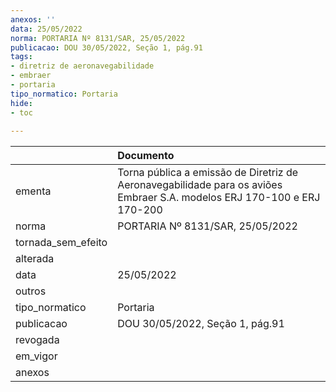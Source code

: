 ```yaml
---
anexos: ''
data: 25/05/2022
norma: PORTARIA Nº 8131/SAR, 25/05/2022
publicacao: DOU 30/05/2022, Seção 1, pág.91
tags:
- diretriz de aeronavegabilidade
- embraer
- portaria
tipo_normatico: Portaria
hide: 
- toc 
 
---
```


|                    | Documento                                                                                                               |
|:-------------------|:------------------------------------------------------------------------------------------------------------------------|
| ementa             | Torna pública a emissão de Diretriz de Aeronavegabilidade para os aviões Embraer S.A. modelos ERJ 170-100 e ERJ 170-200 |
| norma              | PORTARIA Nº 8131/SAR, 25/05/2022                                                                                        |
| tornada_sem_efeito |                                                                                                                         |
| alterada           |                                                                                                                         |
| data               | 25/05/2022                                                                                                              |
| outros             |                                                                                                                         |
| tipo_normatico     | Portaria                                                                                                                |
| publicacao         | DOU 30/05/2022, Seção 1, pág.91                                                                                         |
| revogada           |                                                                                                                         |
| em_vigor           |                                                                                                                         |
| anexos             |                                                                                                                         |